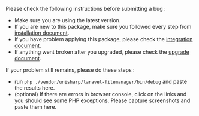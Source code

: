Please check the following instructions before submitting a bug :
 * Make sure you are using the latest version.
 * If you are new to this package, make sure you followed every step from [installation document](http://unisharp.github.io/laravel-filemanager/installation).
 * If you have problem applying this package, please check the [integration document](http://unisharp.github.io/laravel-filemanager/integration).
 * If anything went broken after you upgraded, please check the [upgrade document](http://unisharp.github.io/laravel-filemanager/upgrade).

If your problem still remains, please do these steps :
 * run `php ./vendor/unisharp/laravel-filemanager/bin/debug` and paste the results here.
 * (optional) If there are errors in browser console, click on the links and you should see some PHP exceptions. Please capture screenshots and paste them here.
